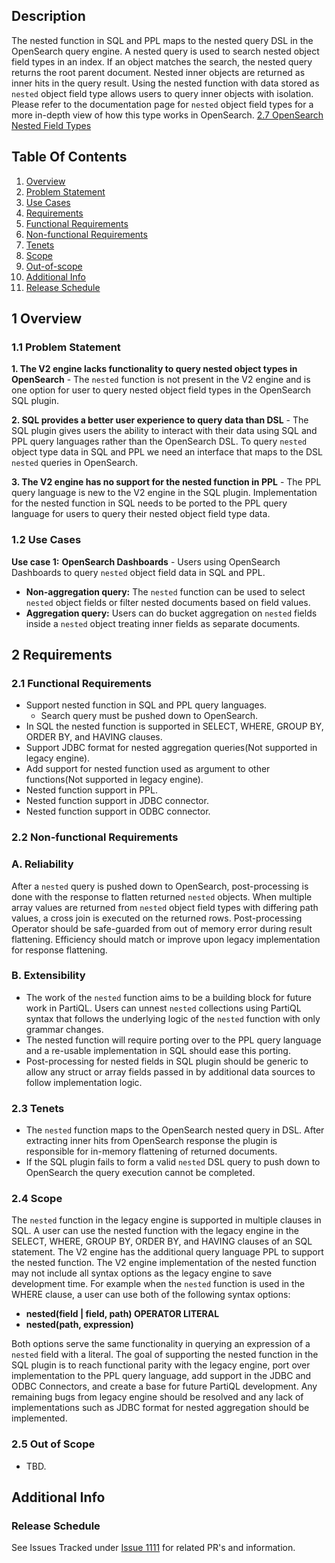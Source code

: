 ## Description

The nested function in SQL and PPL maps to the nested query DSL in the OpenSearch query engine. A nested query is used to search nested object field types in an index. If an object matches the search, the nested query returns the root parent document. Nested inner objects are returned as inner hits in the query result. Using the nested function with data stored as `nested` object field type allows users to query inner objects with isolation. Please refer to the documentation page for `nested` object field types for a more in-depth view of how this type works in OpenSearch.
[2.7 OpenSearch Nested Field Types](https://opensearch.org/docs/2.7/field-types/nested/)

## Table Of Contents
1. [Overview](#1-overview)
2. [Problem Statement](#11-problem-statement)
3. [Use Cases](#12-use-cases)
4. [Requirements](#2-requirements)
5. [Functional Requirements](#21-functional-requirements)
6. [Non-functional Requirements](#22-non-functional-requirements)
7. [Tenets](#23-tenets)
8. [Scope](#24-scope)
9. [Out-of-scope](#25-out-of-scope)
10. [Additional Info](#additional-info)
11. [Release Schedule](#release-schedule)

## 1 Overview
### 1.1 Problem Statement

**1. The V2 engine lacks functionality to query nested object types in OpenSearch** -
The `nested` function is not present in the V2 engine and is one option for user to query nested object field types in the OpenSearch SQL plugin.

**2. SQL provides a better user experience to query data than DSL** - 
The SQL plugin gives users the ability to interact with their data using SQL and PPL query languages rather than the OpenSearch DSL. To query `nested` object type data in SQL and PPL we need an interface that maps to the DSL `nested` queries in OpenSearch.

**3. The V2 engine has no support for the nested function in PPL** - 
The PPL query language is new to the V2 engine in the SQL plugin. Implementation for the nested function in SQL needs to be ported to the PPL query language for users to query their nested object field type data.

### 1.2 Use Cases

**Use case 1:** **OpenSearch Dashboards** - 
Users using OpenSearch Dashboards to query `nested` object field data in SQL and PPL.

- **Non-aggregation query:** The `nested` function can be used to select `nested` object fields or filter nested documents based on field values.
- **Aggregation query:** Users can do bucket aggregation on `nested` fields inside a `nested` object treating inner fields as separate documents.

## 2 Requirements

### 2.1 Functional Requirements
- Support nested function in SQL and PPL query languages.
  - Search query must be pushed down to OpenSearch.
- In SQL the nested function is supported in SELECT, WHERE, GROUP BY, ORDER BY, and HAVING clauses.
- Support JDBC format for nested aggregation queries(Not supported in legacy engine).
- Add support for nested function used as argument to other functions(Not supported in legacy engine).
- Nested function support in PPL.
- Nested function support in JDBC connector.
- Nested function support in ODBC connector.

### 2.2 Non-functional Requirements

### A. Reliability
After a `nested` query is pushed down to OpenSearch, post-processing is done with the response to flatten returned `nested` objects. When multiple array values are returned from `nested` object field types with differing path values, a cross join is executed on the returned rows. Post-processing Operator should be safe-guarded from out of memory error during result flattening. Efficiency should match or improve upon legacy implementation for response flattening.

### B. Extensibility
- The work of the `nested` function aims to be a building block for future work in PartiQL. Users can unnest `nested` collections using PartiQL syntax that follows the underlying logic of the `nested` function with only grammar changes.
- The nested function will require porting over to the PPL query language and a re-usable implementation in SQL should ease this porting.
- Post-processing for nested fields in SQL plugin should be generic to allow any struct or array fields passed in by additional data sources to follow implementation logic.

### 2.3 Tenets
- The `nested` function maps to the OpenSearch nested query in DSL. After extracting inner hits from OpenSearch response the plugin is responsible for in-memory flattening of returned documents.
- If the SQL plugin fails to form a valid `nested` DSL query to push down to OpenSearch the query execution cannot be completed.

### 2.4 Scope
The `nested` function in the legacy engine is supported in multiple clauses in SQL.  A user can use the nested function with the legacy engine in the SELECT, WHERE, GROUP BY, ORDER BY, and HAVING clauses of an SQL statement. The V2 engine has the additional query language PPL to support the nested function. The V2 engine implementation of the nested function may not include all syntax options as the legacy engine to save development time. For example when the `nested` function is used in the WHERE clause, a user can use both of the following syntax options:

- **nested(field | field, path) OPERATOR LITERAL**
- **nested(path, expression)**

Both options serve the same functionality in querying an expression of a `nested` field with a literal. The goal of supporting the nested function in the SQL plugin is to reach functional parity with the legacy engine, port over implementation to the PPL query language, add support in the JDBC and ODBC Connectors, and create a base for future PartiQL development. Any remaining bugs from legacy engine should be resolved and any lack of implementations such as JDBC format for nested aggregation should be implemented.

### 2.5 Out of Scope
- TBD.

## Additional Info

### Release Schedule
See Issues Tracked under [Issue 1111](https://github.com/opensearch-project/sql/issues/1111) for related PR's and information.


